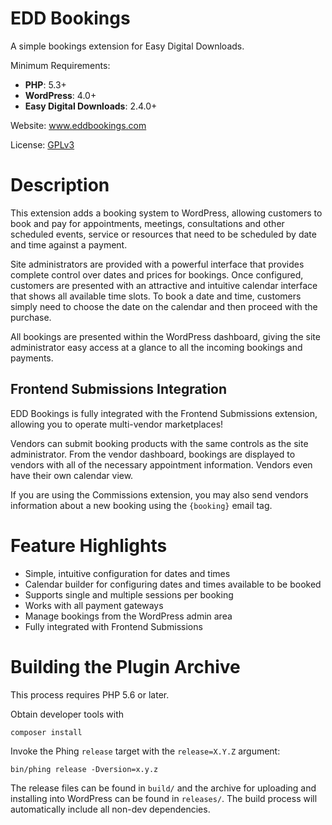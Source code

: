 # EDD Bookings

A simple bookings extension for Easy Digital Downloads.

Minimum Requirements:

* **PHP**: 5.3+
* **WordPress**: 4.0+
* **Easy Digital Downloads**: 2.4.0+

Website: www.eddbookings.com

License: [GPLv3](https://www.gnu.org/licenses/gpl-3.0.en.html)

# Description

This extension adds a booking system to WordPress, allowing customers to book and pay for appointments, meetings, consultations and other scheduled events, service or resources that need to be scheduled by date and time against a payment.

Site administrators are provided with a powerful interface that provides complete control over dates and prices for bookings. Once configured, customers are presented with an attractive and intuitive calendar interface that shows all available time slots. To book a date and time, customers simply need to choose the date on the calendar and then proceed with the purchase.

All bookings are presented within the WordPress dashboard, giving the site administrator easy access at a glance to all the incoming bookings and payments.

## Frontend Submissions Integration

EDD Bookings is fully integrated with the Frontend Submissions extension, allowing you to operate multi-vendor marketplaces!

Vendors can submit booking products with the same controls as the site administrator. From the vendor dashboard, bookings are displayed to vendors with all of the necessary appointment information. Vendors even have their own calendar view.

If you are using the Commissions extension, you may also send vendors information about a new booking using the `{booking}` email tag.

# Feature Highlights

* Simple, intuitive configuration for dates and times
* Calendar builder for configuring dates and times available to be booked
* Supports single and multiple sessions per booking
* Works with all payment gateways
* Manage bookings from the WordPress admin area
* Fully integrated with Frontend Submissions

# Building the Plugin Archive

This process requires PHP 5.6 or later.

Obtain developer tools with

    composer install

Invoke the Phing `release` target with the `release=X.Y.Z` argument:

    bin/phing release -Dversion=x.y.z

The release files can be found in `build/` and the archive for uploading and installing into WordPress can be found in `releases/`. The build process will automatically include all non-dev dependencies.
